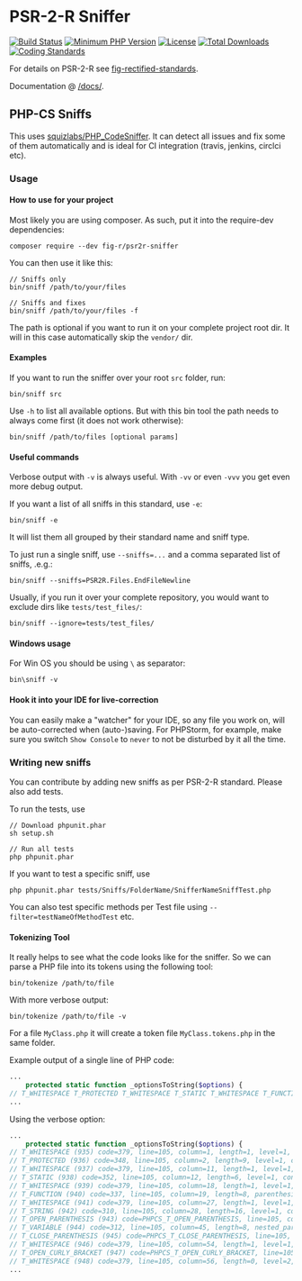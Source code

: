 # PSR-2-R Sniffer
[![Build Status](https://api.travis-ci.org/php-fig-rectified/psr2r-sniffer.svg)](https://travis-ci.org/php-fig-rectified/psr2r-sniffer)
[![Minimum PHP Version](http://img.shields.io/badge/php-%3E%3D%205.4-8892BF.svg)](https://php.net/)
[![License](https://poser.pugx.org/fig-r/psr2r-sniffer/license.svg)](https://packagist.org/packages/fig-r/psr2r-sniffer)
[![Total Downloads](https://poser.pugx.org/fig-r/psr2r-sniffer/d/total.svg)](https://packagist.org/packages/fig-r/psr2r-sniffer)
[![Coding Standards](https://img.shields.io/badge/cs-PSR--2--R-yellow.svg)](https://github.com/php-fig-rectified/fig-rectified-standards)

For details on PSR-2-R see [fig-rectified-standards](https://github.com/php-fig-rectified/fig-rectified-standards).

Documentation @ [/docs/](docs).

## PHP-CS Sniffs

This uses [squizlabs/PHP_CodeSniffer](https://github.com/squizlabs/PHP_CodeSniffer/).
It can detect all issues and fix some of them automatically and is ideal for CI integration
(travis, jenkins, circlci etc).

### Usage
#### How to use for your project
Most likely you are using composer. As such, put it into the require-dev dependencies:
```
composer require --dev fig-r/psr2r-sniffer
```

You can then use it like this:
```
// Sniffs only
bin/sniff /path/to/your/files

// Sniffs and fixes
bin/sniff /path/to/your/files -f
```
The path is optional if you want to run it on your complete project root dir. It will in this case automatically skip the `vendor/` dir.

#### Examples
If you want to run the sniffer over your root `src` folder, run:
```
bin/sniff src
```

Use `-h` to list all available options.
But with this bin tool the path needs to always come first (it does not work otherwise):
```
bin/sniff /path/to/files [optional params]
```

#### Useful commands
Verbose output with `-v` is always useful. With `-vv` or even `-vvv` you get even more debug output.

If you want a list of all sniffs in this standard, use `-e`:
```
bin/sniff -e
```
It will list them all grouped by their standard name and sniff type.

To just run a single sniff, use `--sniffs=...` and a comma separated list of sniffs, .e.g.:
```
bin/sniff --sniffs=PSR2R.Files.EndFileNewline
```

Usually, if you run it over your complete repository, you would want to exclude dirs like `tests/test_files/`:
```
bin/sniff --ignore=tests/test_files/
```

#### Windows usage
For Win OS you should be using `\` as separator:
```
bin\sniff -v
```

#### Hook it into your IDE for live-correction
You can easily make a "watcher" for your IDE, so any file you work on, will be auto-corrected when (auto-)saving.
For PHPStorm, for example, make sure you switch `Show Console` to `never` to not be disturbed by it all the time.

### Writing new sniffs
You can contribute by adding new sniffs as per PSR-2-R standard.
Please also add tests.

To run the tests, use
```
// Download phpunit.phar
sh setup.sh

// Run all tests
php phpunit.phar
```

If you want to test a specific sniff, use
```
php phpunit.phar tests/Sniffs/FolderName/SnifferNameSniffTest.php
```

You can also test specific methods per Test file using `--filter=testNameOfMethodTest` etc.

#### Tokenizing Tool
It really helps to see what the code looks like for the sniffer.
So we can parse a PHP file into its tokens using the following tool:

```
bin/tokenize /path/to/file
```

With more verbose output:
```
bin/tokenize /path/to/file -v
```

For a file `MyClass.php` it will create a token file `MyClass.tokens.php` in the same folder.

Example output of a single line of PHP code:
```php
...
    protected static function _optionsToString($options) {
// T_WHITESPACE T_PROTECTED T_WHITESPACE T_STATIC T_WHITESPACE T_FUNCTION T_WHITESPACE T_STRING T_OPEN_PARENTHESIS T_VARIABLE T_CLOSE_PARENTHESIS T_WHITESPACE T_OPEN_CURLY_BRACKET T_WHITESPACE
...
```
Using the verbose option:
```php
...
    protected static function _optionsToString($options) {
// T_WHITESPACE (935) code=379, line=105, column=1, length=1, level=1, conditions={"9":358}, content=`\t`
// T_PROTECTED (936) code=348, line=105, column=2, length=9, level=1, conditions={"9":358}, content=`protected`
// T_WHITESPACE (937) code=379, line=105, column=11, length=1, level=1, conditions={"9":358}, content=` `
// T_STATIC (938) code=352, line=105, column=12, length=6, level=1, conditions={"9":358}, content=`static`
// T_WHITESPACE (939) code=379, line=105, column=18, length=1, level=1, conditions={"9":358}, content=` `
// T_FUNCTION (940) code=337, line=105, column=19, length=8, parenthesis_opener=943, parenthesis_closer=945, parenthesis_owner=940, scope_condition=940, scope_opener=947, scope_closer=1079, level=1, conditions={"9":358}, content=`function`
// T_WHITESPACE (941) code=379, line=105, column=27, length=1, level=1, conditions={"9":358}, content=` `
// T_STRING (942) code=310, line=105, column=28, length=16, level=1, conditions={"9":358}, content=`_optionsToString`
// T_OPEN_PARENTHESIS (943) code=PHPCS_T_OPEN_PARENTHESIS, line=105, column=44, length=1, parenthesis_opener=943, parenthesis_owner=940, parenthesis_closer=945, level=1, conditions={"9":358}, content=`(`
// T_VARIABLE (944) code=312, line=105, column=45, length=8, nested_parenthesis={"943":945}, level=1, conditions={"9":358}, content=`$options`
// T_CLOSE_PARENTHESIS (945) code=PHPCS_T_CLOSE_PARENTHESIS, line=105, column=53, length=1, parenthesis_owner=940, parenthesis_opener=943, parenthesis_closer=945, level=1, conditions={"9":358}, content=`)`
// T_WHITESPACE (946) code=379, line=105, column=54, length=1, level=1, conditions={"9":358}, content=` `
// T_OPEN_CURLY_BRACKET (947) code=PHPCS_T_OPEN_CURLY_BRACKET, line=105, column=55, length=1, bracket_opener=947, bracket_closer=1079, scope_condition=940, scope_opener=947, scope_closer=1079, level=1, conditions={"9":358}, content=`{`
// T_WHITESPACE (948) code=379, line=105, column=56, length=0, level=2, conditions={"9":358,"940":337}, content=`\n`
...
```

